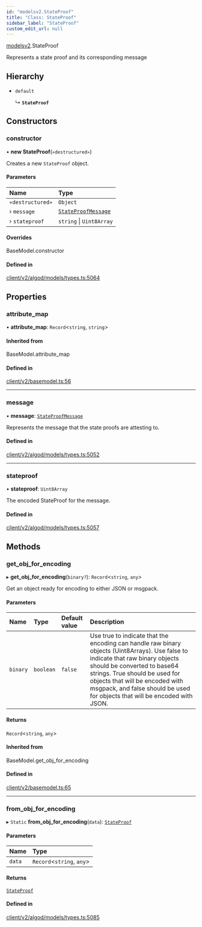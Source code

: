 ```yaml
---
id: "modelsv2.StateProof"
title: "Class: StateProof"
sidebar_label: "StateProof"
custom_edit_url: null
---
```


[modelsv2](../namespaces/modelsv2.md).StateProof

Represents a state proof and its corresponding message

## Hierarchy

- `default`

  ↳ **`StateProof`**

## Constructors

### constructor

• **new StateProof**(`«destructured»`)

Creates a new `StateProof` object.

#### Parameters

| Name | Type |
| :------ | :------ |
| `«destructured»` | `Object` |
| › `message` | [`StateProofMessage`](modelsv2.StateProofMessage.md) |
| › `stateproof` | `string` \| `Uint8Array` |

#### Overrides

BaseModel.constructor

#### Defined in

[client/v2/algod/models/types.ts:5064](https://github.com/joe-p/js-algorand-sdk/blob/6a3021f/src/client/v2/algod/models/types.ts#L5064)

## Properties

### attribute\_map

• **attribute\_map**: `Record`<`string`, `string`\>

#### Inherited from

BaseModel.attribute\_map

#### Defined in

[client/v2/basemodel.ts:56](https://github.com/joe-p/js-algorand-sdk/blob/6a3021f/src/client/v2/basemodel.ts#L56)

___

### message

• **message**: [`StateProofMessage`](modelsv2.StateProofMessage.md)

Represents the message that the state proofs are attesting to.

#### Defined in

[client/v2/algod/models/types.ts:5052](https://github.com/joe-p/js-algorand-sdk/blob/6a3021f/src/client/v2/algod/models/types.ts#L5052)

___

### stateproof

• **stateproof**: `Uint8Array`

The encoded StateProof for the message.

#### Defined in

[client/v2/algod/models/types.ts:5057](https://github.com/joe-p/js-algorand-sdk/blob/6a3021f/src/client/v2/algod/models/types.ts#L5057)

## Methods

### get\_obj\_for\_encoding

▸ **get_obj_for_encoding**(`binary?`): `Record`<`string`, `any`\>

Get an object ready for encoding to either JSON or msgpack.

#### Parameters

| Name | Type | Default value | Description |
| :------ | :------ | :------ | :------ |
| `binary` | `boolean` | `false` | Use true to indicate that the encoding can handle raw binary objects (Uint8Arrays). Use false to indicate that raw binary objects should be converted to base64 strings. True should be used for objects that will be encoded with msgpack, and false should be used for objects that will be encoded with JSON. |

#### Returns

`Record`<`string`, `any`\>

#### Inherited from

BaseModel.get\_obj\_for\_encoding

#### Defined in

[client/v2/basemodel.ts:65](https://github.com/joe-p/js-algorand-sdk/blob/6a3021f/src/client/v2/basemodel.ts#L65)

___

### from\_obj\_for\_encoding

▸ `Static` **from_obj_for_encoding**(`data`): [`StateProof`](modelsv2.StateProof.md)

#### Parameters

| Name | Type |
| :------ | :------ |
| `data` | `Record`<`string`, `any`\> |

#### Returns

[`StateProof`](modelsv2.StateProof.md)

#### Defined in

[client/v2/algod/models/types.ts:5085](https://github.com/joe-p/js-algorand-sdk/blob/6a3021f/src/client/v2/algod/models/types.ts#L5085)
